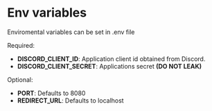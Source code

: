 # Env variables
Enviromental variables can be set in .env file

Required: 
* **DISCORD_CLIENT_ID**: Application client id obtained from Discord.
* **DISCORD_CLIENT_SECRET**: Applications secret **(DO NOT LEAK)**

Optional:
* **PORT**: Defaults to 8080
* **REDIRECT_URL**: Defaults to localhost
